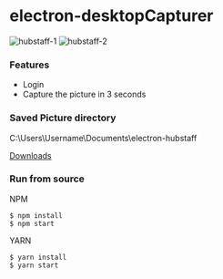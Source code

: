 # electron-desktopCapturer

![hubstaff-1](https://user-images.githubusercontent.com/125443259/218975919-6dcc56bd-7f4a-443e-9293-0ccc5b9b0698.PNG)
![hubstaff-2](https://user-images.githubusercontent.com/125443259/218975967-38f7be7b-eb79-42a9-a803-ec922afaab5b.PNG)

### Features
* Login
* Capture the picture in 3 seconds

### Saved Picture directory
C:\Users\Username\Documents\electron-hubstaff



[Downloads](https://github.com/a-sync/electron-desktopCapturer/releases/)

### Run from source

NPM
```
$ npm install
$ npm start
```

YARN
```
$ yarn install
$ yarn start
```
